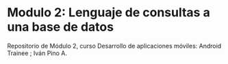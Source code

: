 # Modulo 2: Lenguaje de consultas a una base de datos
Repositorio de Módulo 2, curso Desarrollo de aplicaciones móviles: Android Trainee ;
Iván Pino A.
